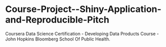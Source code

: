 # Course-Project--Shiny-Application-and-Reproducible-Pitch
Coursera Data Science Certification - Developing Data Products Course - John Hopkins Bloomberg School Of Public Health.
